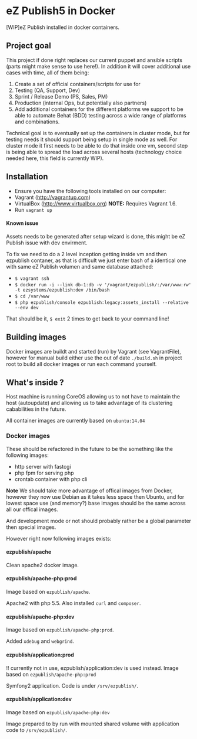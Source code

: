 # eZ Publish5 in Docker

[WIP]eZ Publish installed in docker containers.


## Project goal

This project if done right replaces our current puppet and ansible scripts (parts might make sense to use here!).
In addition it will cover additional use cases with time, all of them being:

1.  Create a set of official containers/scripts for use for
 1.  Testing (QA, Support, Dev)
 2.  Sprint / Release Demo (PS, Sales, PM)
 3.  Production (internal Ops, but potentially also partners)
2.  Add additional containers for the different platforms we support to be able to automate Behat (BDD) testing across a wide range of platforms and combinations.

Technical goal is to eventually set up the containers in cluster mode, but for testing needs it should support being
setup in single mode as well. For cluster mode it first needs to be able to do that inside one vm, second step is being
able to spread the load across several hosts (technology choice needed here, this field is currently WIP).

## Installation

- Ensure you have the following tools installed on our computer:
 - Vagrant (http://vagrantup.com)
 - VirtualBox (http://www.virtualbox.org) **NOTE:** Requires Vagrant 1.6.
- Run `vagrant up`

#### Known issue
Assets needs to be generated after setup wizard is done, this might be eZ Publish issue with dev envirment.

To fix we need to do a 2 level inception getting inside vm and then ezpublish contaner, as that is difficult we just enter bash of a identical one with same eZ Publish volumen and same database attached:
- ```$ vagrant ssh```
- ```$ docker run -i --link db-1:db -v '/vagrant/ezpublish/:/var/www:rw' -t ezsystems/ezpublish:dev /bin/bash```
- ```$ cd /var/www```
- ```$ php ezpublish/console ezpublish:legacy:assets_install --relative --env dev```

That should be it, ```$ exit``` 2 times to get back to your command line!


## Building images

Docker images are buildt and started (run) by Vagrant (see VagrantFile), however for manual build either use
the out of date `./build.sh` in project root to build all docker images or run each command yourself.

## What's inside ?

Host machine is running CoreOS allowing us to not have to maintain the host (autoupdate) and allowing us to
take advantage of its clustering cababilities in the future.

All container images are currently based on `ubuntu:14.04`

### Docker images

These should be refactored in the future to be the something like the following images:
- http server with fastcgi
- php fpm for serving php
- crontab container with php cli

**Note** We should take more advantage of offical images from Docker, however they now use Debian as it takes less
space then Ubuntu, and for lowest space use (and memory?) base images should be the same across all our offical images.

And development mode or not should probably rather be a global parameter then special images.

However right now following images exists:

#### ezpublish/apache

Clean apache2 docker image.

#### ezpublish/apache-php:prod

Image based on `ezpublish/apache`.

Apache2 with php 5.5. Also installed `curl` and `composer`.

#### ezpublish/apache-php:dev

Image based on `ezpublish/apache-php:prod`.

Added `xdebug` and `webgrind`.

#### ezpublish/application:prod

!! currently not in use, ezpublish/application:dev is used instead.
Image based on `ezpublish/apache-php:prod`

Symfony2 application. Code is under `/srv/ezpublish/`.

#### ezpublish/application:dev

Image based on `ezpublish/apache-php:dev`

Image prepared to by run with mounted shared volume with application code to `/srv/ezpublish/`.
